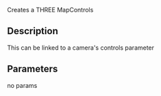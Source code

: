 Creates a THREE MapControls


## Description

This can be linked to a camera's controls parameter


## Parameters
no params